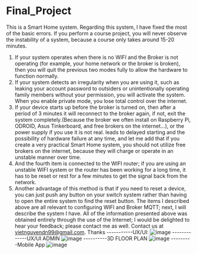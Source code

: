 # Final_Project
This is a Smart Home system.
Regarding this system, I have fixed the most of the basic errors. If you perform a course project, you will never observe the instability of a system, because a course only takes around 15-20 minutes.
1. If your system operates when there is no WIFI and the Broker is not operating (for example, your home network or the broker is broken), then you will quit the previous two modes fully to allow the hardware to function normally.
2. If your system detects an irregularity when you are using it, such as leaking your account password to outsiders or unintentionally operating family members without your permission, you will activate the system. When you enable private mode, you lose total control over the internet.
3. If your device starts up before the broker is turned on, then after a period of 3 minutes it will reconnect to the broker again, if not, exit the system completely.(Because the broker we often install on Raspberry Pi, ODROID, Asus Tinkerboard, and free brokers on the internet...), or the power supply if you use it is not real. leads to delayed starting and the possibility of hardware failure at any time, and let me add that if you create a very practical Smart Home system, you should not utilize free brokers on the internet, because they will charge or operate in an unstable manner over time.
4. And the fourth item is connected to the WIFI router; if you are using an unstable WIFI system or the router has been working for a long time, it has to be reset or rest for a few minutes to get the signal back from the network.
5. Another advantage of this method is that if you need to reset a device, you can just push any button on your switch system rather than having to open the entire system to find the reset button. The items I described above are all relevant to configuring WIFI and Broker MQTT; next, I will describe the system I have.
All of the information presented above was obtained entirely through the use of the Internet; I would be delighted to hear your feedback; please contact me as well. Contact us at vietnguyendn99@gmail.com. Thanks
-----------UX/UI:
![image](https://user-images.githubusercontent.com/74348080/155460346-e6a84971-ed85-4cf0-97e8-051a44748178.png)
-------------UX/UI ADMIN
![image](https://user-images.githubusercontent.com/74348080/155460490-898055ba-6d5b-4b15-b5e2-2a90607bea35.png)
----------3D FLOOR PLAN
![image](https://user-images.githubusercontent.com/74348080/155460411-108acd1d-9088-473e-b0ea-a08c466e32c3.png)
---------Mobile App
![image](https://user-images.githubusercontent.com/74348080/155460457-4b256b15-28d0-4a8a-a5d3-68b1cc9481b2.png)
